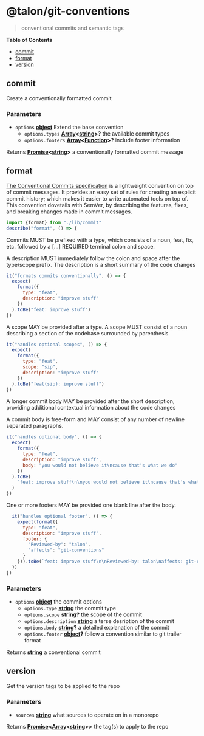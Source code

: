 <!-- Generated by @talon/sip. Update this documentation by updating the source code. -->

# @talon/git-conventions

> conventional commits and semantic tags

**Table of Contents**

<!-- toc -->

- [commit](#commit)
- [format](#format)
- [version](#version)

<!-- tocstop -->

## commit

Create a conventionally formatted commit

### Parameters

- `options` **[object][1]** Extend the base convention
  - `options.types` **[Array][2]&lt;[string][3]>?** the available commit types
  - `options.footers` **[Array][2]&lt;[Function][4]>?** include footer information

Returns **[Promise][5]&lt;[string][3]>** a conventionally formatted commit message

## format

[The Conventional Commits specification][6] is a lightweight convention on top of commit messages. It provides an easy set of rules for creating an explicit commit history; which makes it easier to write automated tools on top of. This convention dovetails with SemVer, by describing the features, fixes, and breaking changes made in commit messages.

```js
import {format} from "./lib/commit"
describe("format", () => {
```

Commits MUST be prefixed with a type, which consists of a noun, feat, fix, etc. followed by a [...] REQUIRED terminal colon and space.

A description MUST immediately follow the colon and space after the type/scope prefix. The description is a short summary of the code changes

```js
it("formats commits conventionally", () => {
  expect(
    format({
      type: "feat",
      description: "improve stuff"
    })
  ).toBe("feat: improve stuff")
})
```

A scope MAY be provided after a type. A scope MUST consist of a noun describing a section of the codebase surrounded by parenthesis

```js
it("handles optional scopes", () => {
  expect(
    format({
      type: "feat",
      scope: "sip",
      description: "improve stuff"
    })
  ).toBe("feat(sip): improve stuff")
})
```

A longer commit body MAY be provided after the short description, providing additional contextual information about the code changes

A commit body is free-form and MAY consist of any number of newline separated paragraphs.

```js
it("handles optional body", () => {
  expect(
    format({
      type: "feat",
      description: "improve stuff",
      body: "you would not believe it\ncause that's what we do"
    })
  ).toBe(
    `feat: improve stuff\n\nyou would not believe it\ncause that's what we do`
  )
})
```

One or more footers MAY be provided one blank line after the body.

```js
  it("handles optional footer", () => {
    expect(format({
      type: "feat",
      description: "improve stuff",
      footer: {
        "Reviewed-by": "talon",
        "affects": "git-conventions"
      }
    })).toBe(`feat: improve stuff\n\nReviewed-by: talon\naffects: git-conventions`)
  })
})
```

### Parameters

- `options` **[object][1]** the commit options
  - `options.type` **[string][3]** the commit type
  - `options.scope` **[string][3]?** the scope of the commit
  - `options.description` **[string][3]** a terse desription of the commit
  - `options.body` **[string][3]?** a detailed explanation of the commit
  - `options.footer` **[object][1]?** follow a convention similar to git trailer format

Returns **[string][3]** a conventional commit

## version

Get the version tags to be applied to the repo

### Parameters

- `sources` **[string][3]** what sources to operate on in a monorepo

Returns **[Promise][5]&lt;[Array][2]&lt;[string][3]>>** the tag(s) to apply to the repo

[1]: https://developer.mozilla.org/docs/Web/JavaScript/Reference/Global_Objects/Object
[2]: https://developer.mozilla.org/docs/Web/JavaScript/Reference/Global_Objects/Array
[3]: https://developer.mozilla.org/docs/Web/JavaScript/Reference/Global_Objects/String
[4]: https://developer.mozilla.org/docs/Web/JavaScript/Reference/Statements/function
[5]: https://developer.mozilla.org/docs/Web/JavaScript/Reference/Global_Objects/Promise
[6]: https://www.conventionalcommits.org/en/v1.0.0
